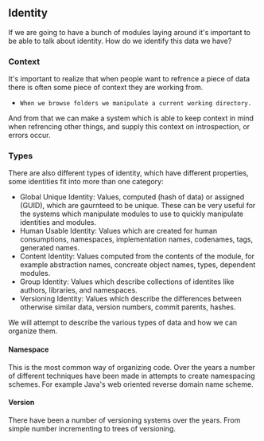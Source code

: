 
## Identity

If we are going to have a bunch of modules laying around it's important to be able to talk about identity. How do we identify this data we have?

### Context

It's important to realize that when people want to refrence a piece of data there is often some piece of context they are working from.

* `When we browse folders we manipulate a current working directory.`

And from that we can make a system which is able to keep context in mind when refrencing other things, and supply this context on introspection, or errors occur.

### Types

There are also different types of identity, which have different properties, some identities fit into more than one category:

* Global Unique Identity: Values, computed (hash of data) or assigned (GUID), which are gaurnteed to be unique. These can be very useful for the systems which manipulate modules to use to quickly manipulate identities and modules.
* Human Usable Identity: Values which are created for human consumptions, namespaces, implementation names, codenames, tags, generated names.
* Content Identity: Values computed from the contents of the module, for example abstraction names, concreate object names, types, dependent modules.
* Group Identity: Values which describe collections of identites like authors, libraries, and namespaces.
* Versioning Identity: Values which describe the differences between otherwise similar data, version numbers, commit parents, hashes.

We will attempt to describe the various types of data and how we can organize them.

#### Namespace

This is the most common way of organizing code. Over the years a number of different techniques have been made in attempts to create namespacing schemes. For example Java's web oriented reverse domain name scheme.

#### Version

There have been a number of versioning systems over the years. From simple number incrementing to trees of versioning.
